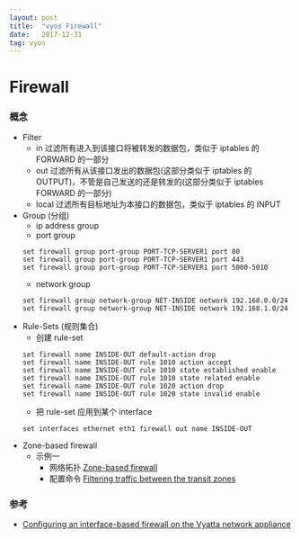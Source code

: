 ```yaml
---
layout: post
title:  "vyos Firewall"
date:   2017-12-31
tag: vyos
---
```


# Firewall
### 概念
* Filter
    * in 过滤所有进入到该接口将被转发的数据包，类似于 iptables 的 FORWARD 的一部分
    * out 过滤所有从该接口发出的数据包(这部分类似于 iptables 的 OUTPUT)，不管是自己发送的还是转发的(这部分类似于 iptables FORWARD 的一部分)
    * local 过滤所有目标地址为本接口的数据包，类似于 iptables 的 INPUT
* Group (分组)
    * ip address group
    * port group
    ```
    set firewall group port-group PORT-TCP-SERVER1 port 80
    set firewall group port-group PORT-TCP-SERVER1 port 443
    set firewall group port-group PORT-TCP-SERVER1 port 5000-5010
    ```
    * network group
    ```
    set firewall group network-group NET-INSIDE network 192.168.0.0/24
    set firewall group network-group NET-INSIDE network 192.168.1.0/24
    ```
* Rule-Sets (规则集合)
    * 创建 rule-set
    ```
    set firewall name INSIDE-OUT default-action drop
    set firewall name INSIDE-OUT rule 1010 action accept
    set firewall name INSIDE-OUT rule 1010 state established enable
    set firewall name INSIDE-OUT rule 1010 state related enable
    set firewall name INSIDE-OUT rule 1020 action drop
    set firewall name INSIDE-OUT rule 1020 state invalid enable
    ```
    * 把 rule-set 应用到某个 interface
    ```
    set interfaces ethernet eth1 firewall out name INSIDE-OUT
    ```
* Zone-based firewall
    * 示例一
        * 网络拓扑
        [Zone-based firewall](http://www.brocade.com/content/html/en/vrouter5600/42r1/vrouter-42r1-firewall/GUID-6AA5000B-0ED2-431C-B305-EFD6EFD925AE.html)
        * 配置命令
        [Filtering traffic between the transit zones](http://www.brocade.com/content/html/en/vrouter5600/35r6/vrouter-35r6-firewall/GUID-1804184C-0047-4940-B2A7-B2B1676EB115.html)
### 参考
* [Configuring an interface-based firewall on the Vyatta network appliance](https://support.rackspace.com/how-to/configuring-interface-based-firewall-on-the-vyatta-network-appliance/)